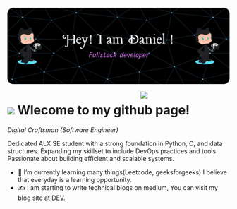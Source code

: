 <!--Banner-->
![Dan's Banner Image](https://github.com/Chirchir-Dan/Chirchir-Dan/blob/master/github-header-image.png)

<!--Night Owl image-->
<div>
  <img align="right" width="40%" src="https://owlbertsio-resized.s3.amazonaws.com/Popper.psd.full.png">
</div>

<!--Header Name-->
# <img src="https://emojis.slackmojis.com/emojis/images/1531849430/4246/blob-sunglasses.gif?1531849430" width="30"/> Wlecome to my github page!

*Digital Craftsman (Software Engineer)*
<br />

<!--Start Intro-->               
<p align="left">Dedicated ALX SE student with a strong foundation in Python, C, and data structures. Expanding my skillset to include DevOps practices and tools. Passionate about building efficient and scalable systems.</p>

- 🌱 I’m currently learning many things(Leetcode, geeksforgeeks) I believe that everyday is a learning opportunity.
- ✍ I am starting to write technical blogs on medium, You can visit my blog site at [DEV](https://medium.com/@dkipkosgei.daniel).
<!--End Intro--> 
